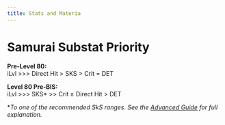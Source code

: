 ```yaml
---
title: Stats and Materia
---
```

# Samurai Substat Priority

**Pre-Level 80:**\
iLvl >>> Direct Hit > SKS > Crit = DET

**Level 80 Pre-BIS:**\
iLvl >>> SKS* >> Crit ≥ Direct Hit > DET

\**To one of the recommended SkS ranges. See the [Advanced Guide](/jobs/melee/samurai/expert-the-shadowbringers-samurai-compendium) for full explanation.*